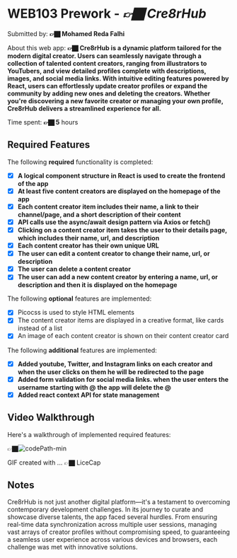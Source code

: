 # WEB103 Prework - *👉🏿 Cre8rHub*

Submitted by: **👉🏿 Mohamed Reda Falhi**

About this web app: **👉🏿 Cre8rHub is a dynamic platform tailored for the modern digital creator. Users can seamlessly navigate through a collection of talented content creators, ranging from illustrators to YouTubers, and view detailed profiles complete with descriptions, images, and social media links. With intuitive editing features powered by React, users can effortlessly update creator profiles or expand the community by adding new ones and deleting the creators. Whether you're discovering a new favorite creator or managing your own profile, Cre8rHub delivers a streamlined experience for all.**

Time spent: **👉🏿 5** hours

## Required Features

The following **required** functionality is completed:

<!-- 👉🏿👉🏿👉🏿 Make sure to check off completed functionality below -->
- [x] **A logical component structure in React is used to create the frontend of the app**
- [x] **At least five content creators are displayed on the homepage of the app**
- [x] **Each content creator item includes their name, a link to their channel/page, and a short description of their content**
- [x] **API calls use the async/await design pattern via Axios or fetch()**
- [x] **Clicking on a content creator item takes the user to their details page, which includes their name, url, and description**
- [x] **Each content creator has their own unique URL**
- [x] **The user can edit a content creator to change their name, url, or description**
- [x] **The user can delete a content creator**
- [x] **The user can add a new content creator by entering a name, url, or description and then it is displayed on the homepage**

The following **optional** features are implemented:

- [x] Picocss is used to style HTML elements
- [x] The content creator items are displayed in a creative format, like cards instead of a list
- [x] An image of each content creator is shown on their content creator card

The following **additional** features are implemented:

* [x] **Added youtube, Twitter, and Instagram links on each creator and when the user clicks on them he will be redirected to the page** 
* [x] **Added form validation for social media links. when the user enters the username starting with @ the app will delete the @** 
* [x] **Added react context API for state management** 

## Video Walkthrough

Here's a walkthrough of implemented required features:

👉🏿![codePath-min](https://github.com/madfalouh/WEB103-Prework/assets/70645288/d11b8592-ec67-4bd2-8449-f1ad88461332)

<!-- Replace this with whatever GIF tool you used! -->
GIF created with ...  👉🏿 LiceCap
<!-- Recommended tools:
[Kap](https://getkap.co/) for macOS
[ScreenToGif](https://www.screentogif.com/) for Windows
[peek](https://github.com/phw/peek) for Linux. -->

## Notes

Cre8rHub is not just another digital platform—it's a testament to overcoming contemporary development challenges. In its journey to curate and showcase diverse talents, the app faced several hurdles. From ensuring real-time data synchronization across multiple user sessions, managing vast arrays of creator profiles without compromising speed, to guaranteeing a seamless user experience across various devices and browsers, each challenge was met with innovative solutions.


